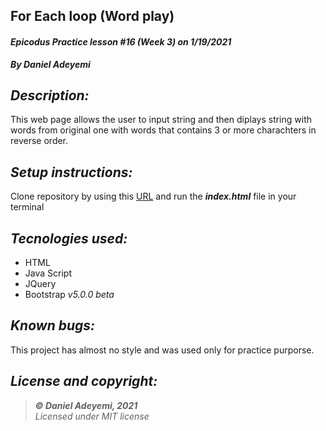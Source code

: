 ## For Each loop (Word play)
#### *Epicodus Practice lesson #16 (Week 3) on 1/19/2021*
***By Daniel Adeyemi***

## *Description:*
This web page allows the user to input string and then diplays string with words from original one with words that contains 3 or more charachters in reverse order.

## *Setup instructions:*
Clone repository by using this [URL](https://github.com/DanielAdeyemi/Epicodus_practice_1_19_wordPlay.git) and run the ***index.html*** file in your terminal

## *Tecnologies used:*
* HTML
* Java Script
* JQuery
* Bootstrap *v5.0.0 beta*

## *Known bugs:*
This project has almost no style and was used only for practice purporse.

## *License and copyright:*

> ***© Daniel Adeyemi, 2021***   
> *Licensed under MIT license*